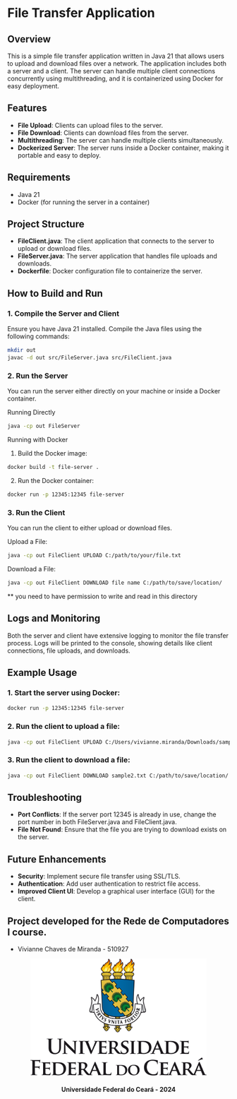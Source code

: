 # File Transfer Application

## Overview

This is a simple file transfer application written in Java 21 that allows users to upload and download files over a network. The application includes both a server and a client. The server can handle multiple client connections concurrently using multithreading, and it is containerized using Docker for easy deployment.

## Features

- **File Upload**: Clients can upload files to the server.
- **File Download**: Clients can download files from the server.
- **Multithreading**: The server can handle multiple clients simultaneously.
- **Dockerized Server**: The server runs inside a Docker container, making it portable and easy to deploy.

## Requirements

- Java 21
- Docker (for running the server in a container)

## Project Structure

- **FileClient.java**: The client application that connects to the server to upload or download files.
- **FileServer.java**: The server application that handles file uploads and downloads.
- **Dockerfile**: Docker configuration file to containerize the server.

## How to Build and Run

### 1. Compile the Server and Client

Ensure you have Java 21 installed. Compile the Java files using the following commands:

```bash
mkdir out
javac -d out src/FileServer.java src/FileClient.java
```

### 2. Run the Server
You can run the server either directly on your machine or inside a Docker container.

Running Directly
```bash
java -cp out FileServer
```
Running with Docker

1. Build the Docker image:
```bash
docker build -t file-server .
```
2. Run the Docker container:
```bash
docker run -p 12345:12345 file-server
```

### 3. Run the Client
You can run the client to either upload or download files.

Upload a File:
```bash
java -cp out FileClient UPLOAD C:/path/to/your/file.txt
```

Download a File:
```bash
java -cp out FileClient DOWNLOAD file name C:/path/to/save/location/
```
** you need to have permission to write and read in this directory

## Logs and Monitoring

Both the server and client have extensive logging to monitor the file transfer process. Logs will be printed to the console, showing details like client connections, file uploads, and downloads.

## Example Usage
### 1. Start the server using Docker:
```bash
docker run -p 12345:12345 file-server
```

### 2. Run the client to upload a file:
```bash
java -cp out FileClient UPLOAD C:/Users/vivianne.miranda/Downloads/sample2.txt
```
### 3. Run the client to download a file:

```bash
java -cp out FileClient DOWNLOAD sample2.txt C:/path/to/save/location/
```

## Troubleshooting
- **Port Conflicts**: If the server port 12345 is already in use, change the port number in both FileServer.java and FileClient.java.
- **File Not Found**: Ensure that the file you are trying to download exists on the server.

## Future Enhancements
- **Security**: Implement secure file transfer using SSL/TLS.
- **Authentication**: Add user authentication to restrict file access.
- **Improved Client UI**: Develop a graphical user interface (GUI) for the client.

## Project developed for the Rede de Computadores I course.

- Vivianne Chaves de Miranda - 510927


<p align="center">
  <img alt="UFC" src="images/ufc-logo-universidade.png" width="400">
</p>

<h4 align="center">Universidade Federal do Ceará - 2024</h4>





